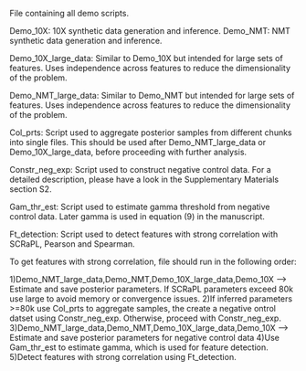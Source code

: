 File containing all demo scripts.

Demo_10X: 10X synthetic data generation and inference.
Demo_NMT: NMT synthetic data generation and inference.

Demo_10X_large_data: Similar to Demo_10X but intended for large sets of features. Uses independence across features to reduce the dimensionality of the problem.  

Demo_NMT_large_data: Similar to Demo_NMT but intended for large sets of features. Uses independence across features to reduce the dimensionality of the problem.  

Col_prts: Script used to aggregate posterior samples from different chunks into single files. This should be used after Demo_NMT_large_data or Demo_10X_large_data, before proceeding with further analysis.

Constr_neg_exp: Script used to construct negative control data. For a detailed description, please have a look in the Supplementary Materials section S2. 

Gam_thr_est: Script used to estimate gamma threshold from negative control data. Later gamma is used in equation (9) in the manuscript.

Ft_detection: Script used to detect features with strong correlation with SCRaPL, Pearson and Spearman. 

To get features with strong correlation, file should run in the following order:

1)Demo_NMT_large_data,Demo_NMT,Demo_10X_large_data,Demo_10X --> Estimate and save posterior parameters. If SCRaPL parameters exceed 80k use large to avoid memory or convergence issues.
2)If inferred parameters >=80k use Col_prts to aggregate samples, the create a negative ontrol datset using Constr_neg_exp. Otherwise, proceed with Constr_neg_exp.
3)Demo_NMT_large_data,Demo_NMT,Demo_10X_large_data,Demo_10X --> Estimate and save posterior parameters for negative control data
4)Use Gam_thr_est to estimate gamma, which is used for feature detection.
5)Detect features with strong correlation using Ft_detection. 
